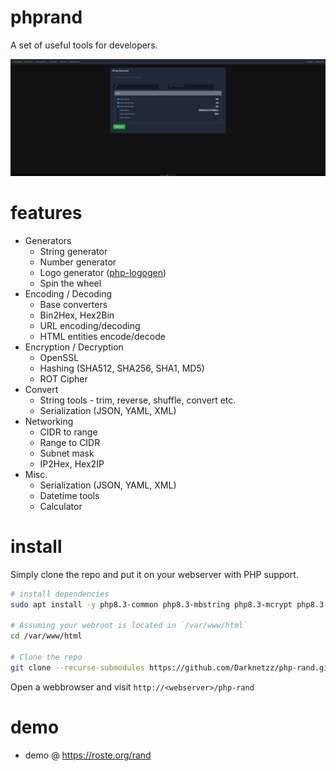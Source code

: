 # phprand

A set of useful tools for developers.

![Rand](images/image2.png)

# features
* Generators
  * String generator
  * Number generator
  * Logo generator ([php-logogen](https://github.com/Darknetzz/php-logogen))
  * Spin the wheel
* Encoding / Decoding
  * Base converters
  * Bin2Hex, Hex2Bin
  * URL encoding/decoding
  * HTML entities encode/decode
* Encryption / Decryption
  * OpenSSL
  * Hashing (SHA512, SHA256, SHA1, MD5)
  * ROT Cipher
* Convert
  * String tools - trim, reverse, shuffle, convert etc.
  * Serialization (JSON, YAML, XML)
* Networking
  * CIDR to range
  * Range to CIDR
  * Subnet mask
  * IP2Hex, Hex2IP
* Misc.
  * Serialization (JSON, YAML, XML)
  * Datetime tools
  * Calculator

# install
Simply clone the repo and put it on your webserver with PHP support.

```bash
# install dependencies
sudo apt install -y php8.3-common php8.3-mbstring php8.3-mcrypt php8.3-gd php8.3-mcrypt php8.3-yaml php8.3-xml

# Assuming your webroot is located in `/var/www/html`
cd /var/www/html

# Clone the repo
git clone --recurse-submodules https://github.com/Darknetzz/php-rand.git
```

Open a webbrowser and visit `http://<webserver>/php-rand`

# demo
* demo @ https://roste.org/rand
